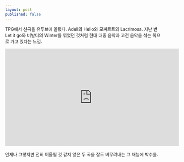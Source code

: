 ```yaml
---
layout: post
published: false
---
```


TPG에서 신곡을 유투브에 올렸다. Adell의 Hello와 모짜르트의 Lacrimosa. 지난 번 Let it go와 비발디의 Winter를 엮었던 것처럼 현대 대중 음악과 고전 음악을 섞는 쪽으로 가고 있다는 느낌.
<br/>

<div style="text-align:center">
    <iframe width="560" height="315" style="text-align:center" src="https://www.youtube.com/embed/WZjFMj7OHTw" frameborder="0" allowfullscreen></iframe>
</div>

<br/>
언제나 그렇지만 전혀 어울릴 것 같지 않은 두 곡을 잘도 버무려내는 그 재능에 박수를.